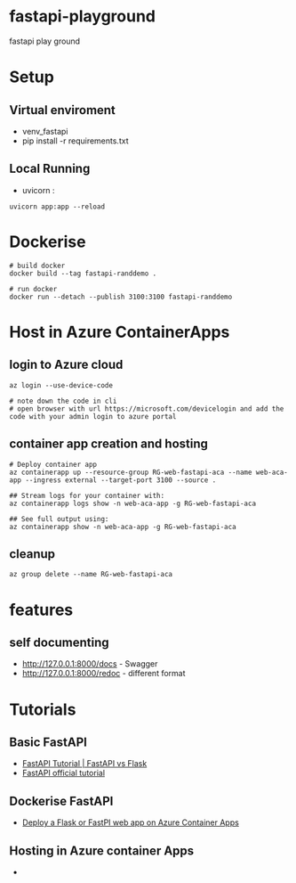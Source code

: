 # fastapi-playground
fastapi play ground

# Setup
## Virtual enviroment
- venv_fastapi
- pip install -r requirements.txt

## Local Running
- uvicorn <filename>:<FastAPI instance name> 
```shell
uvicorn app:app --reload
```

# Dockerise
```shell
# build docker
docker build --tag fastapi-randdemo .

# run docker
docker run --detach --publish 3100:3100 fastapi-randdemo
```

# Host in Azure ContainerApps
## login to Azure cloud
```shell
az login --use-device-code

# note down the code in cli
# open browser with url https://microsoft.com/devicelogin and add the code with your admin login to azure portal
```

## container app creation and hosting
```shell
# Deploy container app
az containerapp up --resource-group RG-web-fastapi-aca --name web-aca-app --ingress external --target-port 3100 --source .

## Stream logs for your container with: 
az containerapp logs show -n web-aca-app -g RG-web-fastapi-aca

## See full output using: 
az containerapp show -n web-aca-app -g RG-web-fastapi-aca
```

## cleanup
```shell
az group delete --name RG-web-fastapi-aca
```


# features
## self documenting
- http://127.0.0.1:8000/docs - Swagger
- http://127.0.0.1:8000/redoc - different format

# Tutorials
## Basic FastAPI
- [FastAPI Tutorial | FastAPI vs Flask](https://www.youtube.com/watch?v=Wr1JjhTt1Xg)
- [FastAPI official tutorial](https://fastapi.tiangolo.com/tutorial/)

## Dockerise FastAPI
- [Deploy a Flask or FastPI web app on Azure Container Apps](https://learn.microsoft.com/en-us/azure/developer/python/tutorial-containerize-simple-web-app?tabs=web-app-fastapi)

## Hosting in Azure container Apps
- 
